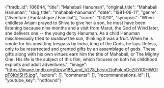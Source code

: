 {"tmdb_id": 106644, "title": "Mahabali Hanuman", "original_title": "Mahabali Hanuman", "slug_title": "mahabali-hanuman", "date": "1981-08-11", "genre": ["Aventure / Fantastique / Familial"], "score": "0.0/10", "synopsis": "When childless Anjani prayed to Shiva to give her a son, he must have been listening because nine months and a visit from Marut, the God of Wind later, she delivers one -- the young deity Hanuman. As a child Hanuman mischievously tried to swallow the sun, thinking it was a fruit. When he is smote for his unwitting trespass by Indra, king of the Gods, he lays lifeless, only to be resurrected and granted gifts by an assemblage of gods. These gifts along with his own virtues earn him the title of Mahabali, or The Mighty One. His life is the subject of this film, which focuses on both his childhood exploits and adult adventures.", "image": "https://image.tmdb.org/t/p/w185_and_h278_bestv2/qFplunDeZItYKRHWOfpT8KoISH5.jpg", "actors": [], "comments": [], "recommandations_id": [], "youtube_key": "notfound"}